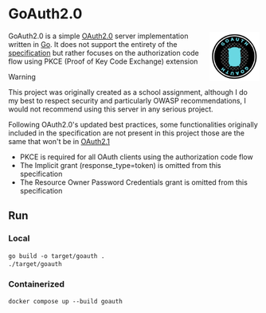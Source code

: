 # GoAuth2.0

<img align="right" width="100px" src="logo.svg" alt="GoAuth2.0 logo"/>

GoAuth2.0 is a simple [OAuth2.0](https://oauth.net/2/) server implementation written in [Go](https://go.dev/).
It does not support the entirety of the [specification](https://datatracker.ietf.org/doc/html/rfc6749) but
rather focuses on the authorization code flow using PKCE (Proof of Key Code Exchange) extension

> [!WARNING]  
> This project was originally created as a school assignment,
> although I do my best to respect security and particularly OWASP recommendations,
> I would not recommend using this server in any serious project.

Following OAuth2.0's updated best practices, some functionalities originally included in the
specification are not present in this project those are the same that won't be in [OAuth2.1](https://oauth.net/2.1/)
- PKCE is required for all OAuth clients using the authorization code flow
- The Implicit grant (response_type=token) is omitted from this specification
- The Resource Owner Password Credentials grant is omitted from this specification

## Run
### Local
```shell
go build -o target/goauth .
./target/goauth
```

### Containerized
```shell
docker compose up --build goauth
```
